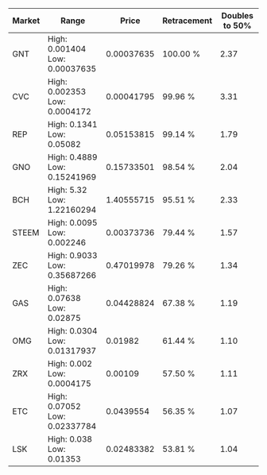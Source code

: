 | Market | Range | Price| Retracement | Doubles to 50% |
| --- | --- | --- | --- | --- |
| GNT | High: 0.001404<br />Low: 0.00037635 | 0.00037635 | 100.00 % | 2.37 |
| CVC | High: 0.002353<br />Low: 0.0004172 | 0.00041795 | 99.96 % | 3.31 |
| REP | High: 0.1341<br />Low: 0.05082 | 0.05153815 | 99.14 % | 1.79 |
| GNO | High: 0.4889<br />Low: 0.15241969 | 0.15733501 | 98.54 % | 2.04 |
| BCH | High: 5.32<br />Low: 1.22160294 | 1.40555715 | 95.51 % | 2.33 |
| STEEM | High: 0.0095<br />Low: 0.002246 | 0.00373736 | 79.44 % | 1.57 |
| ZEC | High: 0.9033<br />Low: 0.35687266 | 0.47019978 | 79.26 % | 1.34 |
| GAS | High: 0.07638<br />Low: 0.02875 | 0.04428824 | 67.38 % | 1.19 |
| OMG | High: 0.0304<br />Low: 0.01317937 | 0.01982 | 61.44 % | 1.10 |
| ZRX | High: 0.002<br />Low: 0.0004175 | 0.00109 | 57.50 % | 1.11 |
| ETC | High: 0.07052<br />Low: 0.02337784 | 0.0439554 | 56.35 % | 1.07 |
| LSK | High: 0.038<br />Low: 0.01353 | 0.02483382 | 53.81 % | 1.04 |
